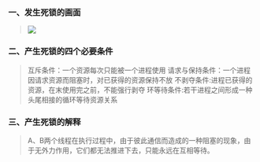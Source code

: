 
### 一、发生死锁的画面
>![](http://p1.bqimg.com/567571/8637bffc71195274.png)


### 二、产生死锁的四个必要条件

>互斥条件：一个资源每次只能被一个进程使用
请求与保持条件：一个进程因请求资源而阻塞时，对已获得的资源保持不放
不剥夺条件:进程已获得的资源，在末使用完之前，不能强行剥夺
环等待条件:若干进程之间形成一种头尾相接的循环等待资源关系





### 三、产生死锁的解释
>A、B两个线程在执行过程中，由于彼此通信而造成的一种阻塞的现象，由于无外力作用，它们都无法推进下去，只能永远在互相等待。
